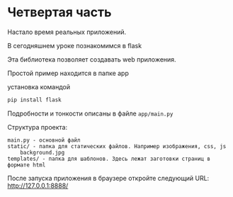 Четвертая часть
===

Настало время реальных приложений.

В сегодняшнем уроке познакомимся в flask

Эта библиотека позволяет создавать web приложения.

Простой пример находится в папке app

установка командой
```sh
pip install flask
```

Подробности и тонкости описаны в файле ```app/main.py```

Структура проекта:
```
main.py - основной файл
static/ - папка для статических файлов. Например изображения, css, js
	background.jpg
templates/ - папка для шаблонов. Здесь лежат заготовки страниц в формате html
```

После запуска приложения в браузере откройте следующий URL:
http://127.0.0.1:8888/